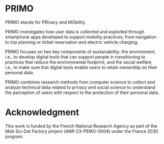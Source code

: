 # PRIMO

PRIMO stands for PRIvacy and MObility.

PRIMO investigates how user data is collected and exploited through smartphone apps developed to support mobility practices, from navigation to trip planning or ticket reservation and electric vehicle charging.

PRIMO focuses on two key components of sustainability: the environment, i.e., to develop digital tools that can support people in transitioning to practices that reduce the environmental footprint, and the social welfare, i.e., to make sure that digital tools enable users to retain ownership on their personal data.

PRIMO combines research methods from computer science to collect and analyze technical data related to privacy and social science to understand the perception of users with respect to the protection of their personal data.

# Acknowledgment

This work is funded by the French National Research Agency as part of the Mob Sci-Dat Factory project (ANR-23-PEMO-0004) under the France 2030 program.
